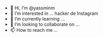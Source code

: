 - 👋 Hi, I’m @yassminm
- 👀 I’m interested in ... hacker de Instagram 
- 🌱 I’m currently learning ...
- 💞️ I’m looking to collaborate on ...
- 📫 How to reach me ...

<!---
yassminm/yassminm is a ✨ special ✨ repository because its `README.md` (this file) appears on your GitHub profile.
You can click the Preview link to take a look at your changes.
--->
